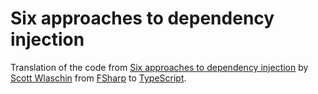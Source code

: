 # Six approaches to dependency injection

Translation of the code from [Six approaches to dependency injection](https://fsharpforfunandprofit.com/posts/dependencies/)
by [Scott Wlaschin](https://github.com/swlaschin) from [FSharp](https://fsharp.org) to [TypeScript](https://www.typescriptlang.org). 
